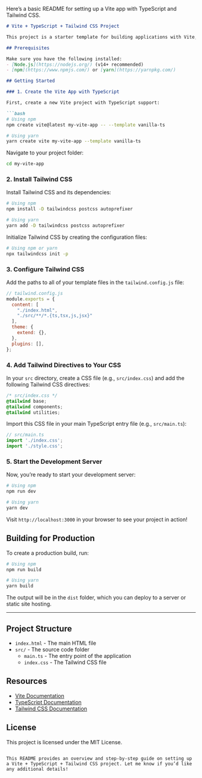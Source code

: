 Here’s a basic README for setting up a Vite app with TypeScript and Tailwind CSS.

```markdown
# Vite + TypeScript + Tailwind CSS Project

This project is a starter template for building applications with Vite, TypeScript, and Tailwind CSS.

## Prerequisites

Make sure you have the following installed:
- [Node.js](https://nodejs.org/) (v14+ recommended)
- [npm](https://www.npmjs.com/) or [yarn](https://yarnpkg.com/)

## Getting Started

### 1. Create the Vite App with TypeScript

First, create a new Vite project with TypeScript support:

```bash
# Using npm
npm create vite@latest my-vite-app -- --template vanilla-ts

# Using yarn
yarn create vite my-vite-app --template vanilla-ts
```

Navigate to your project folder:

```bash
cd my-vite-app
```

### 2. Install Tailwind CSS

Install Tailwind CSS and its dependencies:

```bash
# Using npm
npm install -D tailwindcss postcss autoprefixer

# Using yarn
yarn add -D tailwindcss postcss autoprefixer
```

Initialize Tailwind CSS by creating the configuration files:

```bash
# Using npm or yarn
npx tailwindcss init -p
```

### 3. Configure Tailwind CSS

Add the paths to all of your template files in the `tailwind.config.js` file:

```javascript
// tailwind.config.js
module.exports = {
  content: [
    "./index.html",
    "./src/**/*.{ts,tsx,js,jsx}"
  ],
  theme: {
    extend: {},
  },
  plugins: [],
};
```

### 4. Add Tailwind Directives to Your CSS

In your `src` directory, create a CSS file (e.g., `src/index.css`) and add the following Tailwind CSS directives:

```css
/* src/index.css */
@tailwind base;
@tailwind components;
@tailwind utilities;
```

Import this CSS file in your main TypeScript entry file (e.g., `src/main.ts`):

```typescript
// src/main.ts
import './index.css';
import './style.css';
```

### 5. Start the Development Server

Now, you’re ready to start your development server:

```bash
# Using npm
npm run dev

# Using yarn
yarn dev
```

Visit `http://localhost:3000` in your browser to see your project in action!

## Building for Production

To create a production build, run:

```bash
# Using npm
npm run build

# Using yarn
yarn build
```

The output will be in the `dist` folder, which you can deploy to a server or static site hosting.

---

## Project Structure

- `index.html` - The main HTML file
- `src/` - The source code folder
  - `main.ts` - The entry point of the application
  - `index.css` - The Tailwind CSS file

## Resources

- [Vite Documentation](https://vitejs.dev/)
- [TypeScript Documentation](https://www.typescriptlang.org/)
- [Tailwind CSS Documentation](https://tailwindcss.com/)

## License

This project is licensed under the MIT License.
```

This README provides an overview and step-by-step guide on setting up a Vite + TypeScript + Tailwind CSS project. Let me know if you’d like any additional details!